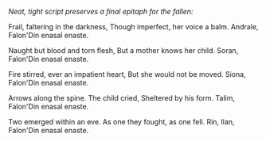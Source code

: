 <i> Neat, tight script preserves a final epitaph for the fallen: </i>

Frail, faltering in the darkness,
Though imperfect, her voice a balm.
Andrale, Falon'Din enasal enaste.

Naught but blood and torn flesh,
But a mother knows her child.
Soran, Falon'Din enasal enaste.

Fire stirred, ever an impatient heart,
But she would not be moved.
Siona, Falon'Din enasal enaste.

Arrows along the spine. The child cried,
Sheltered by his form.
Talim, Falon'Din enasal enaste.

Two emerged within an eve.
As one they fought, as one fell.
Rin, Ilan, Falon'Din enasal enaste.

